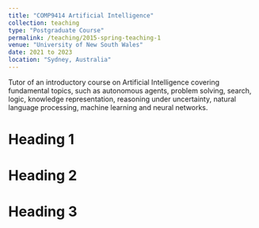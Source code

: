 ```yaml
---
title: "COMP9414 Artificial Intelligence"
collection: teaching
type: "Postgraduate Course"
permalink: /teaching/2015-spring-teaching-1
venue: "University of New South Wales"
date: 2021 to 2023
location: "Sydney, Australia"
---
```

Tutor of an introductory course on Artificial Intelligence covering fundamental topics, such as autonomous agents, problem solving, search, logic, knowledge representation, reasoning under uncertainty, natural language processing, machine learning and neural networks.

Heading 1
======

Heading 2
======

Heading 3
======
